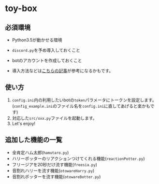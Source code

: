 ﻿# toy-box

## 必須環境
  * Python3.5が動かせる環境
  * `discord.py`を予め導入しておくこと
  * botのアカウントを作成しておくこと

  * 導入方法などは[こちらの記事](https://qiita.com/PinappleHunter/items/af4ccdbb04727437477f)が参考になるかもです。

## 使い方
  1. `config.ini`内の利用したいbotの`token`パラメータにトークンを設定します。(`config_example.ini`のファイル名を`config.ini`に直してあげると楽かもです)  
  2. 対応した`src/xxx.py`ファイルを起動します。  
  3. Let's enjoy!  

## 追加した機能の一覧
  * 全肯定ハム太郎(`hamutaro.py`)  
  * ハリーポッターのリアクションつけてくれる機能(`reactionPotter.py`)  
  * フリージアを20秒だけ流す機能(`freesia.py`)   
  * 音割れハリーを流す機能(`otowareHarry.py`)  
  * 音割れポッターを流す機能(`otowareBotter.py`)

